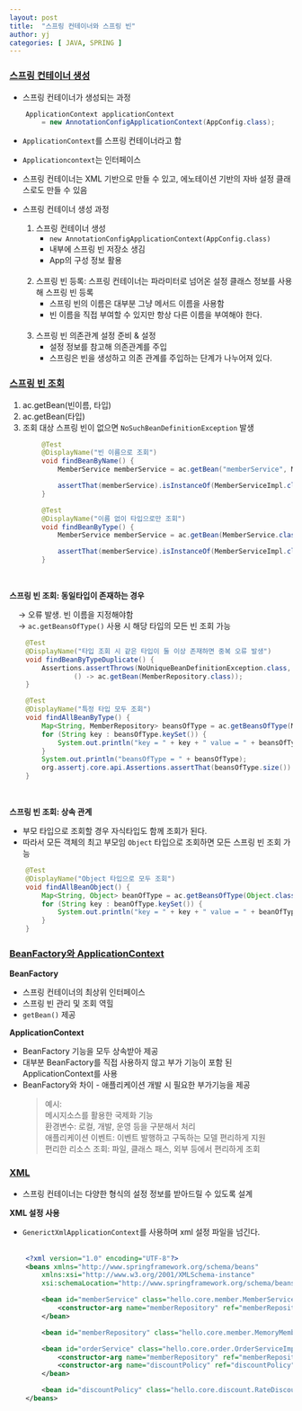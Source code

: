 ```yaml
---
layout: post
title:  "스프링 컨테이너와 스프링 빈"
author: yj
categories: [ JAVA, SPRING ]
---
```

### <a href="#">스프링 컨테이너 생성</a>
- 스프링 컨테이너가 생성되는 과정
```java
    ApplicationContext applicationContext 
        = new AnnotationConfigApplicationContext(AppConfig.class);
```
- `ApplicationContext`를 스프링 컨테이너라고 함
- `Applicationcontext`는 인터페이스
- 스프링 컨테이너는 XML 기반으로 만들 수 있고, 에노테이션 기반의 자바 설정 클래스로도 만들 수 있음

- 스프링 컨테이너 생성 과정<br/>


    1. 스프링 컨테이너 생성
        - `new AnnotationConfigApplicationContext(AppConfig.class)`
        - 내부에 스프링 빈 저장소 생김
        - App의 구성 정보 활용
    <br/><br/>
    2. 스프링 빈 등록: 스프링 컨테이너는 파라미터로 넘어온 설정 클래스 정보를 사용해 스프링 빈 등록
        - 스프링 빈의 이름은 대부분 그냥 메서드 이름을 사용함
        - 빈 이름을 직접 부여할 수 있지만 항상 다른 이름을 부여해야 한다.
    <br/><br/>
    3. 스프링 빈 의존관계 설정 준비 & 설정
        - 설정 정보를 참고해 의존관계를 주입
        - 스프링은 빈을 생성하고 의존 관계를 주입하는 단계가 나누어져 있다. 


### <a href="#">스프링 빈 조회</a>

1. ac.getBean(빈이름, 타입)
2. ac.getBean(타입)
3. 조회 대상 스프링 빈이 없으면 `NoSuchBeanDefinitionException` 발생

```java
        @Test
        @DisplayName("빈 이름으로 조회")
        void findBeanByName() {
            MemberService memberService = ac.getBean("memberService", MemberService.class);

            assertThat(memberService).isInstanceOf(MemberServiceImpl.class);
        }

        @Test
        @DisplayName("이름 없이 타입으로만 조회")
        void findBeanByType() {
            MemberService memberService = ac.getBean(MemberService.class);

            assertThat(memberService).isInstanceOf(MemberServiceImpl.class);
        }
```
<br/>

**스프링 빈 조회: 동일타입이 존재하는 경우**<br/>

&nbsp;&nbsp;&nbsp;&nbsp;→ 오류 발생. 빈 이름을 지정해야함<br/>
&nbsp;&nbsp;&nbsp;&nbsp;→ `ac.getBeansOfType()` 사용 시 해당 타입의 모든 빈 조회 가능
```java 
    @Test
    @DisplayName("타입 조회 시 같은 타입이 둘 이상 존재하면 중복 오류 발생")
    void findBeanByTypeDuplicate() {
        Assertions.assertThrows(NoUniqueBeanDefinitionException.class,
                () -> ac.getBean(MemberRepository.class));
    }

    @Test
    @DisplayName("특정 타입 모두 조회")
    void findAllBeanByType() {
        Map<String, MemberRepository> beansOfType = ac.getBeansOfType(MemberRepository.class);
        for (String key : beansOfType.keySet()) {
            System.out.println("key = " + key + " value = " + beansOfType.get(key));;
        }
        System.out.println("beansOfType = " + beansOfType);
        org.assertj.core.api.Assertions.assertThat(beansOfType.size()).isEqualTo(2);
    }
```
<br/>

**스프링 빈 조회: 상속 관계** <br/>
- 부모 타입으로 조회할 경우 자식타입도 함께 조회가 된다.
- 따라서 모든 객체의 최고 부모임 `Object` 타입으로 조회하면 모든 스프링 빈 조회 가능
```java 
    @Test
    @DisplayName("Object 타입으로 모두 조회")
    void findAllBeanObject() {
        Map<String, Object> beanOfType = ac.getBeansOfType(Object.class);
        for (String key : beanOfType.keySet()) {
            System.out.println("key = " + key + " value = " + beanOfType.get(key));
        }
    }
```


### <a href="#">BeanFactory와 ApplicationContext</a>

**BeanFactory**
- 스프링 컨테이너의 최상위 인터페이스
- 스프링 빈 관리 및 조회 역힐
- `getBean()` 제공

**ApplicationContext**
- BeanFactory 기능을 모두 상속받아 제공
- 대부분 BeanFactory를 직접 사용하지 않고 부가 기능이 포함 된 ApplicationContext를 사용
- BeanFactory와 차이 - 애플리케이션 개발 시 필요한 부가기능을 제공<br/>
    > 예시:<br/>
    > 메시지소스를 활용한 국제화 기능<br/>
    > 환경변수: 로컬, 개발, 운영 등을 구분해서 처리<br/>
    > 애플리케이션 이벤트: 이벤트 발행하고 구독하는 모델 편리하게 지원<br/>
    > 편리한 리소스 조회: 파일, 클래스 패스, 외부 등에서 편리하게 조회<br/>

### <a href="#">XML</a>
- 스프링 컨테이너는 다양한 형식의 설정 정보를 받아드릴 수 있도록 설계

**XML 설정 사용**
- `GenerictXmlApplicationContext`를 사용하며 xml 설정 파일을 넘긴다.<br/><br/>
```xml
    <?xml version="1.0" encoding="UTF-8"?>
    <beans xmlns="http://www.springframework.org/schema/beans"
        xmlns:xsi="http://www.w3.org/2001/XMLSchema-instance"
        xsi:schemaLocation="http://www.springframework.org/schema/beans http://www.springframework.org/schema/beans/spring-beans.xsd">

        <bean id="memberService" class="hello.core.member.MemberServiceImpl">
            <constructor-arg name="memberRepository" ref="memberRepository" />
        </bean>

        <bean id="memberRepository" class="hello.core.member.MemoryMemberRepository"/>

        <bean id="orderService" class="hello.core.order.OrderServiceImpl">
            <constructor-arg name="memberRepository" ref="memberRepository"/>
            <constructor-arg name="discountPolicy" ref="discountPolicy"/>
        </bean>

        <bean id="discountPolicy" class="hello.core.discount.RateDiscountPolicy" />
    </beans>
```